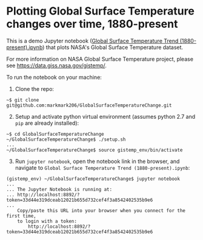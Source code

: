# Plotting Global Surface Temperature changes over time, 1880-present

This is a demo Jupyter notebook ([Global Surface Temperature Trend (1880-present).ipynb]( https://github.com/markmark206/GlobalSurfaceTemperatureChange/blob/master/Global%20Surface%20Temperature%20Trend%20(1880-present).ipynb)) that plots NASA's Global Surface Temperature dataset.

For more information on NASA Global Surface Temperature project, please see <https://data.giss.nasa.gov/gistemp/>.

To run the notebook on your machine:

1. Clone the repo:
```
~$ git clone git@github.com:markmark206/GlobalSurfaceTemperatureChange.git
```

2. Setup and activate python virtual environment (assumes python 2.7 and `pip` are already installed):
```
~$ cd GlobalSurfaceTemperatureChange
~/GlobalSurfaceTemperatureChange$ ./setup.sh
...
~/GlobalSurfaceTemperatureChange$ source gistemp_env/bin/activate
```

3. Run `jupyter notebook`, open the notebook link in the browser, and navigate to `Global Surface Temperature Trend (1880-present).ipynb`:
```
(gistemp_env) ~/GlobalSurfaceTemperatureChange$ jupyter notebook
...
... The Jupyter Notebook is running at:
... http://localhost:8892/?token=33d44e319dceab12021b655d732cef4f3a8542402535b9e6
...
    Copy/paste this URL into your browser when you connect for the first time,
    to login with a token:
        http://localhost:8892/?token=33d44e319dceab12021b655d732cef4f3a8542402535b9e6
```
